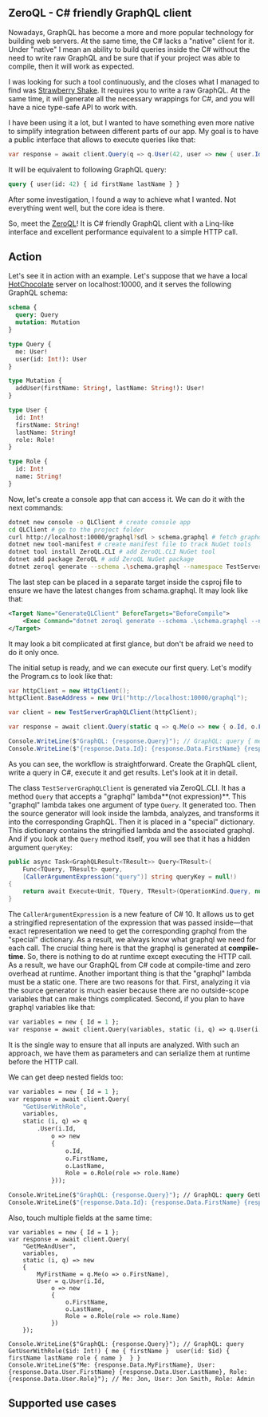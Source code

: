 ## ZeroQL - C# friendly GraphQL client

Nowadays, GraphQL has become a more and more popular technology for building web servers. At the same time, the C# lacks a "native" client for it. Under "native" I mean an ability to build queries inside the C# without the need to write raw GraphQL and be sure that if your project was able to compile, then it will work as expected.

I was looking for such a tool continuously, and the closes what I managed to find was [Strawberry Shake](https://chillicream.com/docs/strawberryshake/). It requires you to write a raw GraphQL. At the same time, it will generate all the necessary wrappings for C#, and you will have a nice type-safe API to work with.

I have been using it a lot, but I wanted to have something even more native to simplify integration between different parts of our app.
My goal is to have a public interface that allows to execute queries like that:
``` csharp
var response = await client.Query(q => q.User(42, user => new { user.Id, user.FirstName, user.LastName });
```
It will be equivalent to following GraphQL query:
``` graphql
query { user(id: 42) { id firstName lastName } }
```
After some investigation, I found a way to achieve what I wanted. Not everything went well, but the core idea is there. 

So, meet the [ZeroQL](https://github.com/byme8/ZeroQL)! It is C# friendly GraphQL client with a Linq-like interface and excellent performance equivalent to a simple HTTP call.

## Action
Let's see it in action with an example. Let's suppose that we have a local [HotChocolate](https://chillicream.com/docs/hotchocolate) server on localhost:10000, and it serves the following GraphQL schema:
``` graphql
schema {
  query: Query
  mutation: Mutation
}

type Query {
  me: User!
  user(id: Int!): User
}

type Mutation {
  addUser(firstName: String!, lastName: String!): User!
}

type User {
  id: Int!
  firstName: String!
  lastName: String!
  role: Role!
}

type Role {
  id: Int!
  name: String!
}
```

Now, let's create a console app that can access it. We can do it with the next commands:
``` bash
dotnet new console -o QLClient # create console app
cd QLClient # go to the project folder
curl http://localhost:10000/graphql?sdl > schema.graphql # fetch graphql schema from server
dotnet new tool-manifest # create manifest file to track NuGet tools
dotnet tool install ZeroQL.CLI # add ZeroQL.CLI NuGet tool
dotnet add package ZeroQL # add ZeroQL NuGet package
dotnet zeroql generate --schema .\schema.graphql --namespace TestServer.Client --client-name TestServerGraphQLClient --output Generated/GraphQL.g.cs # generate wrappers from the schema.graphql
```

The last step can be placed in a separate target inside the csproj file to ensure we have the latest changes from schama.graphql. It may look like that:
``` xml
<Target Name="GenerateQLClient" BeforeTargets="BeforeCompile">
    <Exec Command="dotnet zeroql generate --schema .\schema.graphql --namespace TestServer.Client --client-name TestServerGraphQLClient --output Generated/GraphQL.g.cs" />
</Target>
```
It may look a bit complicated at first glance, but don't be afraid we need to do it only once. 

The initial setup is ready, and we can execute our first query. Let's modify the Program.cs to look like that:
``` csharp
var httpClient = new HttpClient();
httpClient.BaseAddress = new Uri("http://localhost:10000/graphql");

var client = new TestServerGraphQLClient(httpClient);

var response = await client.Query(static q => q.Me(o => new { o.Id, o.FirstName, o.LastName }));

Console.WriteLine($"GraphQL: {response.Query}"); // GraphQL: query { me { id firstName lastName } }
Console.WriteLine($"{response.Data.Id}: {response.Data.FirstName} {response.Data.LastName}"); // 1: Jon Smith
```
As you can see, the workflow is straightforward. Create the GraphQL client, write a query in C#, execute it and get results. Let's look at it in detail. 

The class `` TestServerGraphQLClient `` is generated via ZeroQL.CLI. It has a method ``Query`` that accepts a "graphql" lambda**(not expression)**. This "graphql" lambda takes one argument of type `` Query ``. It generated too. Then the source generator will look inside the lambda, analyzes, and transforms it into the corresponding GraphQL. Then it is placed in a "special" dictionary. This dictionary contains the stringified lambda and the associated graphql. And if you look at the `` Query `` method itself, you will see that it has a hidden argument `` queryKey ``:
``` c# 
public async Task<GraphQLResult<TResult>> Query<TResult>(
    Func<TQuery, TResult> query,
    [CallerArgumentExpression("query")] string queryKey = null!)
{
    return await Execute<Unit, TQuery, TResult>(OperationKind.Query, null, null, (i, q) => query(q), queryKey);
}
```
The `` CallerArgumentExpression `` is a new feature of C# 10. It allows us to get a stringified representation of the expression that was passed inside—that exact representation we need to get the corresponding graphql from the "special" dictionary. As a result, we always know what graphql we need for each call. The crucial thing here is that the graphql is generated at **compile-time**. So, there is nothing to do at runtime except executing the HTTP call. As a result, we have our GraphQL from C# code at compile-time and zero overhead at runtime. 
Another important thing is that the "graphql" lambda must be a static one. There are two reasons for that. First, analyzing it via the source generator is much easier because there are no outside-scope variables that can make things complicated. Second, if you plan to have graphql variables like that: 
``` graphql
var variables = new { Id = 1 };
var response = await client.Query(variables, static (i, q) => q.User(i.Id, o => new { o.Id, o.FirstName, o.LastName }));
```
It is the single way to ensure that all inputs are analyzed. With such an approach, we have them as parameters and can serialize them at runtime before the HTTP call.

We can get deep nested fields too:
``` graphql
var variables = new { Id = 1 };
var response = await client.Query(
    "GetUserWithRole",
    variables,
    static (i, q) => q
        .User(i.Id,
            o => new
            {
                o.Id,
                o.FirstName,
                o.LastName,
                Role = o.Role(role => role.Name)
            }));

Console.WriteLine($"GraphQL: {response.Query}"); // GraphQL: query GetUserWithRole($id: Int!) { user(id: $id) { id firstName lastName role { name }  } }
Console.WriteLine($"{response.Data.Id}: {response.Data.FirstName} {response.Data.LastName}, Role: {response.Data.Role}"); // 1: Jon Smith, Role: Admin
```

Also, touch multiple fields at the same time:
``` 
var variables = new { Id = 1 };
var response = await client.Query(
    "GetMeAndUser",
    variables,
    static (i, q) => new
    {
        MyFirstName = q.Me(o => o.FirstName),
        User = q.User(i.Id,
            o => new
            {
                o.FirstName,
                o.LastName,
                Role = o.Role(role => role.Name)
            })
    });

Console.WriteLine($"GraphQL: {response.Query}"); // GraphQL: query GetUserWithRole($id: Int!) { me { firstName }  user(id: $id) { firstName lastName role { name }  } }
Console.WriteLine($"Me: {response.Data.MyFirstName}, User: {response.Data.User.FirstName} {response.Data.User.LastName}, Role: {response.Data.User.Role}"); // Me: Jon, User: Jon Smith, Role: Admin
```



## Supported use cases

